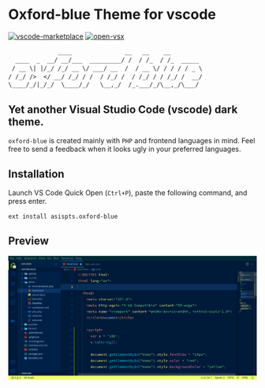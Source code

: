 # Oxford-blue Theme for vscode

[![vscode-marketplace](https://img.shields.io/visual-studio-marketplace/v/asispts.oxford-blue)](https://marketplace.visualstudio.com/items?itemName=asispts.oxford-blue)
[![open-vsx](https://img.shields.io/open-vsx/v/asispts/oxford-blue)](https://open-vsx.org/extension/asispts/oxford-blue)




```txt
              ____               __   __    __
  ____  _  __/ __/___  _________/ /  / /_  / /_  _____
 / __ \| |/_/ /_/ __ \/ ___/ __  /  / __ \/ / / / / _ \
/ /_/ />  </ __/ /_/ / /  / /_/ /  / /_/ / / /_/ /  __/
\____/_/|_/_/  \____/_/   \__,_/  /_.___/_/\__,_/\___/
```

Yet another Visual Studio Code (vscode) dark theme.
---

`oxford-blue` is created mainly with `PHP` and frontend languages in mind.
Feel free to send a feedback when it looks ugly in your preferred languages.

## Installation
Launch VS Code Quick Open (`Ctrl+P`), paste the following command, and press enter.
```bash
ext install asispts.oxford-blue
```


## Preview

![preview](preview/preview.png)
